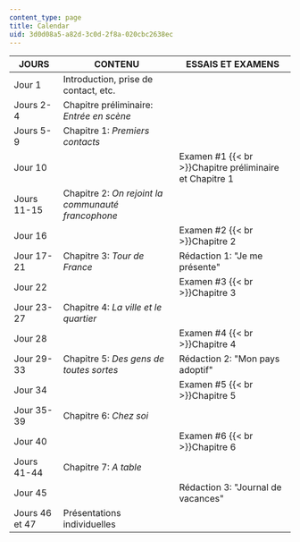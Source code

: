 ```yaml
---
content_type: page
title: Calendar
uid: 3d0d08a5-a82d-3c0d-2f8a-020cbc2638ec
---
```


| JOURS | CONTENU | ESSAIS ET EXAMENS |
| --- | --- | --- |
| Jour 1 | Introduction, prise de contact, etc. |  |
| Jours 2-4  | Chapitre préliminaire: _Entrée en scène_ |  |
| Jours 5-9 | Chapitre 1: _Premiers contacts_ |  |
| Jour 10 |  | Examen #1  {{< br >}}Chapitre préliminaire et Chapitre 1 |
| Jours 11-15 | Chapitre 2: _On rejoint la communauté francophone_ |  |
| Jour 16 |  | Examen #2  {{< br >}}Chapitre 2 |
| Jour 17-21 | Chapitre 3: _Tour de France_ | Rédaction 1: "Je me présente" |
| Jour 22 |  | Examen #3  {{< br >}}Chapitre 3 |
| Jour 23-27 | Chapitre 4: _La ville et le quartier_ |  |
| Jour 28 |  | Examen #4  {{< br >}}Chapitre 4 |
| Jour 29-33 | Chapitre 5: _Des gens de toutes sortes_ | Rédaction 2: "Mon pays adoptif" |
| Jour 34 |  | Examen #5  {{< br >}}Chapitre 5 |
| Jour 35-39 | Chapitre 6: _Chez soi_ |  |
| Jour 40 |  | Examen #6  {{< br >}}Chapitre 6 |
| Jours 41-44 | Chapitre 7: _A table_ |  |
| Jour 45 |  | Rédaction 3: "Journal de vacances" |
| Jours 46 et 47 | Présentations individuelles |